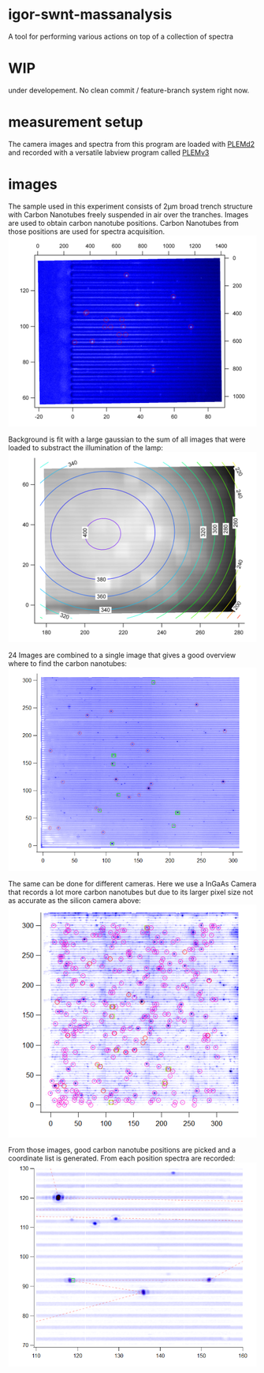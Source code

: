 # igor-swnt-massanalysis
A tool for performing various actions on top of a collection of spectra

# WIP
under developement. No clean commit / feature-branch system right now.

# measurement setup
The camera images and spectra from this program are loaded with [PLEMd2](https://github.com/ukos-git/igor-swnt-plem) and recorded with a versatile labview program called [PLEMv3](https://github.com/ukos-git/labview-plem)

# images
The sample used in this experiment consists of 2µm broad trench structure with Carbon Nanotubes freely suspended in air over the tranches. Images are used to obtain carbon nanotube positions. Carbon Nanotubes from those positions are used for spectra acquisition.
![Typical image of Andor Clara](https://github.com/ukos-git/igor-swnt-massanalysis/blob/master/images/example.png)

Background is fit with a large gaussian to the sum of all images that were loaded to substract the illumination of the lamp:
![Background substraction for Andor Clara](https://github.com/ukos-git/igor-swnt-massanalysis/blob/master/images/getCoordinates_FitBackground_contour.png)

24 Images are combined to a single image that gives a good overview where to find the carbon nanotubes:
![24 images combined at best focus](https://github.com/ukos-git/igor-swnt-massanalysis/blob/master/images/combined-images/SMAgetCoordinatesfullImageSi.png)

The same can be done for different cameras. Here we use a InGaAs Camera that records a lot more carbon nanotubes but due to its larger pixel size not as accurate as the silicon camera above:
![Xenics Xeva](https://github.com/ukos-git/igor-swnt-massanalysis/blob/master/images/combined-images/SMAgetCoordinatesfullImageInGaAs.png)

From those images, good carbon nanotube positions are picked and a coordinate list is generated. From each position spectra are recorded:
![typical trench scan](https://github.com/ukos-git/igor-swnt-massanalysis/blob/master/images/combined-images/SMAgetCoordinatesfullImageSi_zoom.png)
